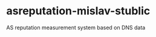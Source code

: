 asreputation-mislav-stublic
===========================

AS reputation measurement system based on DNS data
